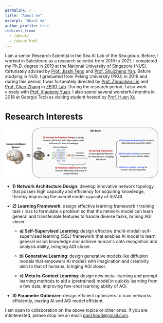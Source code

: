 ```yaml
---
permalink: /
title: "About me"
excerpt: "About me"
author_profile: true
redirect_from: 
  - /about/
  - /about.html
---
```



I am a senior Research Scientist in the Sea AI Lab of the Sea group. Before, I worked in Salesforce as a research scientist from 2019 to 2021.  I completed my Ph.D. degree in 2019 at the National University of Singapore (NUS), fortunately advised by <a href="https://sites.google.com/site/jshfeng/">Prof. Jiashi Feng</a> and <a href="https://www.ece.nus.edu.sg/stfpage/eleyans/"> Prof. Shuicheng Yan</a>. Before studying in NUS, I graduated from Peking University (PKU) in 2016 and during this period, I was fortunately directed by <a href="http://www.cis.pku.edu.cn/faculty/vision/zlin/zlin.htm"> Prof. Zhouchen Lin</a> and <a href="http://www.cis.pku.edu.cn/faculty/vision/zhangchao/zhangchao.htm"> Prof. Chao Zhang</a> in <a href="https://zero-lab-pku.github.io/"> ZERO Lab</a>. During the research period, I also work closely with <a href="https://sites.google.com/site/xtyuan1980/"> Prof. Xiaotong Yuan</a>. I also spend several wonderful months in 2018 at Georgia Tech as visiting student hosted by <a href="https://sites.gatech.edu/huan-xu/"> Prof. Huan Xu</a>. 
			


Research Interests
======

![Editing a markdown file for a talk](/images/research.png)


* **1)	Network Architecture Design**: develop innovative network topology that posses high capacity and efficiency for acquiring knowledge, thereby improving the overall model capacity of AI/AGI.

* **2)	Learning Framework**: design effective learning framework / training task / loss to formulate a problem so that the network model can learn general and transferable features to handle diverse tasks, brining AGI closer. 

    *	**a) Self-Supervised Learning**: design effective (multi-modal) self-supervised learning (SSL) framework that enables AI model to learn general vision knowledge and achieve human's data recognition and analysis ability, bringing AGI closer.

    *	**b) Generative Learning**: design generative models like diffusion models that empowers AI models with imagination and creativity akin to that of humans, bringing AGI closer. 

    *	**c) Meta In-Context Learning**: design new meta-learning and prompt learning methods to aid a (pretrained) model in quickly learning from a few data, improving few-shot learning ability of AGI. 

* **3)	Parameter Optimizer**: design efficient optimizers to train networks efficiently, making AI and AGI model efficient.

I am open to collaboration on the above topics or other ones. If you are intinterested, please drop me an email panzhou3@gmail.com. 
